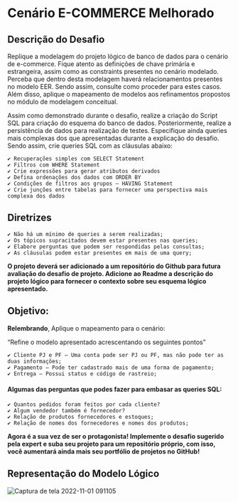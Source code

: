# Cenário E-COMMERCE Melhorado

## Descrição do Desafio
  Replique a modelagem do projeto lógico de banco de dados para o cenário de e-commerce. Fique atento as definições de chave primária e estrangeira, assim como as constraints presentes no cenário modelado. Perceba que dentro desta modelagem haverá relacionamentos presentes no modelo EER. Sendo assim, consulte como proceder para estes casos. Além disso, aplique o mapeamento de modelos aos refinamentos propostos no módulo de modelagem conceitual.

  Assim como demonstrado durante o desafio, realize a criação do Script SQL para criação do esquema do banco de dados. Posteriormente, realize a persistência de dados para realização de testes. Especifique ainda queries mais complexas dos que apresentadas durante a explicação do desafio. Sendo assim, crie queries SQL com as cláusulas abaixo:

    ✔️ Recuperações simples com SELECT Statement
    ✔️ Filtros com WHERE Statement
    ✔️ Crie expressões para gerar atributos derivados
    ✔️ Defina ordenações dos dados com ORDER BY
    ✔️ Condições de filtros aos grupos – HAVING Statement
    ✔️ Crie junções entre tabelas para fornecer uma perspectiva mais complexa dos dados


## Diretrizes
    ✔️ Não há um mínimo de queries a serem realizadas;
    ✔️ Os tópicos supracitados devem estar presentes nas queries;
    ✔️ Elabore perguntas que podem ser respondidas pelas consultas;
    ✔️ As cláusulas podem estar presentes em mais de uma query;

**O projeto deverá ser adicionado a um repositório do Github para futura avaliação do desafio de projeto. Adicione ao Readme a descrição do projeto lógico para fornecer o contexto sobre seu esquema lógico apresentado.**

## Objetivo:
**Relembrando**, Aplique o mapeamento para o cenário:

“Refine o modelo apresentado acrescentando os seguintes pontos”

    ✔️ Cliente PJ e PF – Uma conta pode ser PJ ou PF, mas não pode ter as duas informações;
    ✔️ Pagamento – Pode ter cadastrado mais de uma forma de pagamento;
    ✔️ Entrega – Possui status e código de rastreio;
    
#### Algumas das perguntas que podes fazer para embasar as queries SQL:
    ✔️ Quantos pedidos foram feitos por cada cliente?
    ✔️ Algum vendedor também é fornecedor?
    ✔️ Relação de produtos fornecedores e estoques;
    ✔️ Relação de nomes dos fornecedores e nomes dos produtos;    
**Agora é a sua vez de ser o protagonista! Implemente o desafio sugerido pela expert e suba seu projeto para um repositório próprio, com isso, você aumentará ainda mais seu portfólio de projetos no GitHub!**

## Representação do Modelo Lógico
![Captura de tela 2022-11-01 091105](https://user-images.githubusercontent.com/69018600/199281793-9d00e46f-c335-4c85-84aa-14f4419e7a7a.png)
